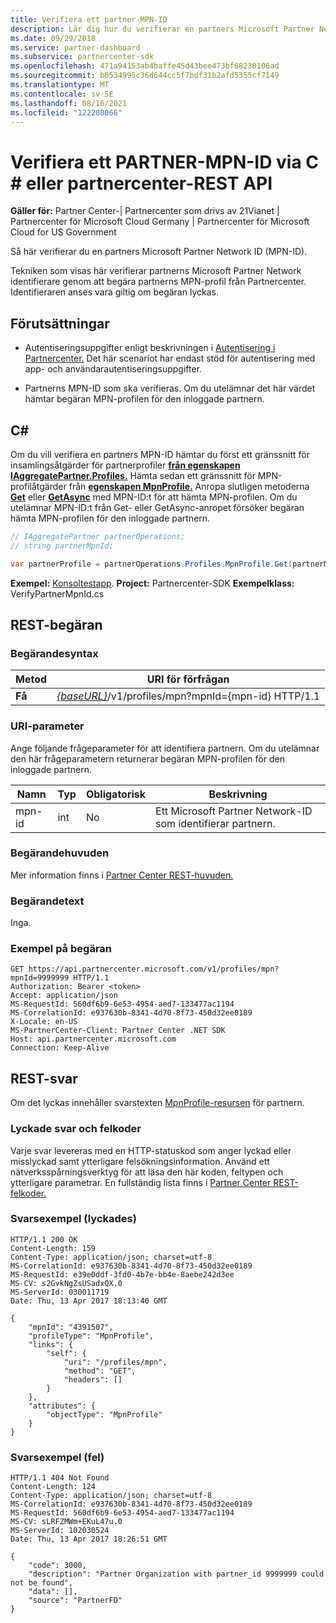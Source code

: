 ```yaml
---
title: Verifiera ett partner-MPN-ID
description: Lär dig hur du verifierar en partners Microsoft Partner Network-ID (MPN-ID) genom att begära partnerns MPN-profil via C eller \# REST API.
ms.date: 09/29/2018
ms.service: partner-dashboard
ms.subservice: partnercenter-sdk
ms.openlocfilehash: 471a94153ab4baffe45d43bee473bf68230106ad
ms.sourcegitcommit: b0534995c36d644cc5f7bdf31b2afd5355cf7149
ms.translationtype: MT
ms.contentlocale: sv-SE
ms.lasthandoff: 08/16/2021
ms.locfileid: "122208066"
---
```

# <a name="verify-a-partner-mpn-id-via-c-or-the-partner-center-rest-api"></a>Verifiera ett PARTNER-MPN-ID via C \# eller partnercenter-REST API

**Gäller för:** Partner Center-| Partnercenter som drivs av 21Vianet | Partnercenter för Microsoft Cloud Germany | Partnercenter för Microsoft Cloud for US Government

Så här verifierar du en partners Microsoft Partner Network ID (MPN-ID).

Tekniken som visas här verifierar partnerns Microsoft Partner Network identifierare genom att begära partnerns MPN-profil från Partnercenter. Identifieraren anses vara giltig om begäran lyckas.

## <a name="prerequisites"></a>Förutsättningar

- Autentiseringsuppgifter enligt beskrivningen i [Autentisering i Partnercenter.](partner-center-authentication.md) Det här scenariot har endast stöd för autentisering med app- och användarautentiseringsuppgifter.

- Partnerns MPN-ID som ska verifieras. Om du utelämnar det här värdet hämtar begäran MPN-profilen för den inloggade partnern.

## <a name="c"></a>C\#

Om du vill verifiera en partners MPN-ID hämtar du först ett gränssnitt för insamlingsåtgärder för partnerprofiler [**från egenskapen IAggregatePartner.Profiles.**](/dotnet/api/microsoft.store.partnercenter.ipartner.profiles) Hämta sedan ett gränssnitt för MPN-profilåtgärder från [**egenskapen MpnProfile.**](/dotnet/api/microsoft.store.partnercenter.profiles.ipartnerprofilecollection.mpnprofile) Anropa slutligen metoderna [**Get**](/dotnet/api/microsoft.store.partnercenter.profiles.impnprofile.get) eller [**GetAsync**](/dotnet/api/microsoft.store.partnercenter.profiles.impnprofile.getasync) med MPN-ID:t för att hämta MPN-profilen. Om du utelämnar MPN-ID:t från Get- eller GetAsync-anropet försöker begäran hämta MPN-profilen för den inloggade partnern.

``` csharp
// IAggregatePartner partnerOperations;
// string partnerMpnId;

var partnerProfile = partnerOperations.Profiles.MpnProfile.Get(partnerMpnId);
```

**Exempel:** [Konsoltestapp](console-test-app.md). **Project:** Partnercenter-SDK **Exempelklass:** VerifyPartnerMpnId.cs

## <a name="rest-request"></a>REST-begäran

### <a name="request-syntax"></a>Begärandesyntax

| Metod  | URI för förfrågan                                                                         |
|---------|-------------------------------------------------------------------------------------|
| **Få** | [*{baseURL}*](partner-center-rest-urls.md)/v1/profiles/mpn?mpnId={mpn-id} HTTP/1.1 |

### <a name="uri-parameter"></a>URI-parameter

Ange följande frågeparameter för att identifiera partnern. Om du utelämnar den här frågeparametern returnerar begäran MPN-profilen för den inloggade partnern.

| Namn   | Typ | Obligatorisk | Beskrivning                                                 |
|--------|------|----------|-------------------------------------------------------------|
| mpn-id | int  | No       | Ett Microsoft Partner Network-ID som identifierar partnern. |

### <a name="request-headers"></a>Begärandehuvuden

Mer information finns i [Partner Center REST-huvuden.](headers.md)

### <a name="request-body"></a>Begärandetext

Inga.

### <a name="request-example"></a>Exempel på begäran

```http
GET https://api.partnercenter.microsoft.com/v1/profiles/mpn?mpnId=9999999 HTTP/1.1
Authorization: Bearer <token>
Accept: application/json
MS-RequestId: 560df6b9-6e53-4954-aed7-133477ac1194
MS-CorrelationId: e937630b-8341-4d70-8f73-450d32ee0189
X-Locale: en-US
MS-PartnerCenter-Client: Partner Center .NET SDK
Host: api.partnercenter.microsoft.com
Connection: Keep-Alive
```

## <a name="rest-response"></a>REST-svar

Om det lyckas innehåller svarstexten [MpnProfile-resursen](profile-resources.md#mpnprofile) för partnern.

### <a name="response-success-and-error-codes"></a>Lyckade svar och felkoder

Varje svar levereras med en HTTP-statuskod som anger lyckad eller misslyckad samt ytterligare felsökningsinformation. Använd ett nätverksspårningsverktyg för att läsa den här koden, feltypen och ytterligare parametrar. En fullständig lista finns i [Partner Center REST-felkoder.](error-codes.md)

### <a name="response-example-success"></a>Svarsexempel (lyckades)

```http
HTTP/1.1 200 OK
Content-Length: 159
Content-Type: application/json; charset=utf-8
MS-CorrelationId: e937630b-8341-4d70-8f73-450d32ee0189
MS-RequestId: e39e0ddf-3fd0-4b7e-bb4e-8aebe242d3ee
MS-CV: s2GvkNgZsUSadxQX.0
MS-ServerId: 030011719
Date: Thu, 13 Apr 2017 18:13:40 GMT

{
    "mpnId": "4391507",
    "profileType": "MpnProfile",
    "links": {
        "self": {
            "uri": "/profiles/mpn",
            "method": "GET",
            "headers": []
        }
    },
    "attributes": {
        "objectType": "MpnProfile"
    }
}
```

### <a name="response-example-failure"></a>Svarsexempel (fel)

```http
HTTP/1.1 404 Not Found
Content-Length: 124
Content-Type: application/json; charset=utf-8
MS-CorrelationId: e937630b-8341-4d70-8f73-450d32ee0189
MS-RequestId: 560df6b9-6e53-4954-aed7-133477ac1194
MS-CV: sLRFZMWm+EKuL47u.0
MS-ServerId: 102030524
Date: Thu, 13 Apr 2017 18:26:51 GMT

{
    "code": 3000,
    "description": "Partner Organization with partner_id 9999999 could not be found",
    "data": [],
    "source": "PartnerFD"
}
```
